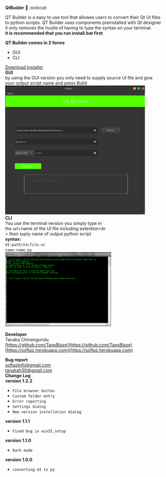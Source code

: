 **QtBuider** :rocket: :octocat:

QT Builder is a easy to use tool that allowes users
to convert their Qt UI files to python scripts.
QT Builder uses components preinstalled with Qt designer
it only removes the hustle of having to type the syntax
on your terminal.<br>
**it is recommended that you run install.bat first**<p>
**QT Builder comes in 2 forms**<br>
- GUI<br>
- CLI<br>

[Download Installer](https://github.com/TaqsBlaze/QtBuild/blob/master/executable/QtBuild1.2.2.zip)<br>
**GUI**<br>
by using the GUI version you only need to supply
source UI file and give your output script name
and press Build<br>
![](https://github.com/TaqsBlaze/QtBuild/blob/1.2.2/docs/qtgui.png)<br>
**CLI**<br>
You use the terminal version you simply type in<br>
the url+name of the UI file including extention<br<br>>
then suply name of output python script<br>
**syntax:**<br>
`UI:path\to\file.ui`<br>
`name:name.py`<br>
![](https://github.com/TaqsBlaze/QtBuild/blob/master/docs/cli.png)<br>

**Developer**<br>
Tanaka Chinengundu<br>
[https://github.com/TaqsBlaze](https://github.com/TaqsBlaze)<br>
[https://softaz.herokuapp.com](https://softaz.herokuapp.com)<br>

**Bug report**<br>
softazinfo@gmail.com<br>
tanakah30@gmail.com<br>
**Change Log**<br>
**version 1.2.2**<br>
- ```File browser button```
- ```Custom folder entry```
- ```Error reporting```
- ```Settings dialog```
- ```New version installation dialog```

**version 1.1.1**
- ```Fixed bug in win32_setup```

**version 1.1.0**
- ```Dark mode```


**version 1.0.0**
- ```converting UI to py```
